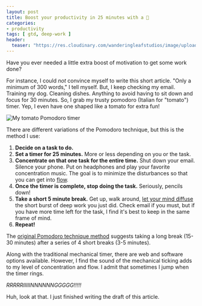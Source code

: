 ```yaml
---
layout: post
title: Boost your productivity in 25 minutes with a 🍅
categories:
- productivity
tags: [ gtd, deep-work ]
header:
  teaser: "https://res.cloudinary.com/wanderingleafstudios/image/upload/b_auto,c_pad,g_center,h_630,w_1200/v1537457980/chrisjmears.com/blog/pomodoro-timer.jpg"
---
```


Have you ever needed a little extra boost of motivation to get some work done?

For instance, I could *not* convince myself to write this short article. "Only a minimum of 300 words," I tell myself. But, I keep checking my email. Training my dog. Cleaning dishes. Anything to avoid having to sit down and focus for 30 minutes. So, I grab my trusty pomodoro (Italian for "tomato") timer. Yep, I even have one shaped like a tomato for extra fun!

![My tomato Pomodoro timer](https://res.cloudinary.com/wanderingleafstudios/image/upload/v1537457980/chrisjmears.com/blog/pomodoro-timer.jpg)

There are different variations of the Pomodoro technique, but this is the method I use: 

1. **Decide on a task to do.**
2. **Set a timer for 25 minutes.** More or less depending on you or the task.
3. **Concentrate on that one task for the entire time.** Shut down your email. Silence your phone. Put on headphones and play your favorite concentration music. The goal is to minimize the disturbances so that you can get into [flow](https://en.wikipedia.org/wiki/Flow_(psychology)). 
4. **Once the timer is complete, stop doing the task.** Seriously, pencils down!
5. **Take a short 5 minute break.** Get up, walk around, [let your mind diffuse](https://www.youtube.com/watch?v=lJtUg-3DfUk) the short burst of deep work you just did. Check email if you must, but if you have more time left for the task, I find it's best to keep in the same frame of mind.
6. **Repeat!**

The [original Pomodoro technique method](https://francescocirillo.com/pages/pomodoro-technique) suggests taking a long break (15-30 minutes) after a series of 4 short breaks (3-5 minutes).

Along with the traditional mechanical timer, there are web and software options available. However, I find the sound of the mechanical ticking adds to my level of concentration and flow. I admit that sometimes I jump when the timer rings.

*RRRRRIIIIINNNNNNGGGGG!!!!!*

Huh, look at that. I just finished writing the draft of this article.
